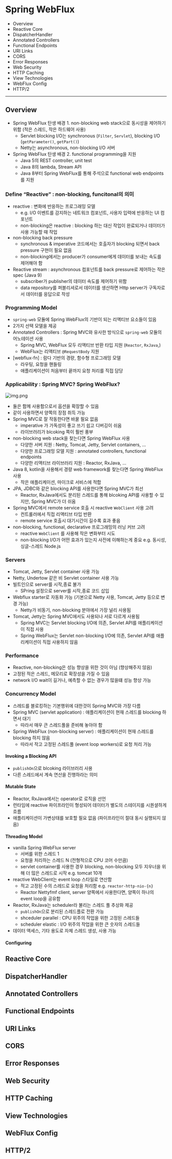 # Spring WebFlux

- Overview
- Reactive Core
- DispatcherHandler
- Annotated Controllers
- Functional Endpoints
- URI Links
- CORS
- Error Responses
- Web Security
- HTTP Caching
- View Technologies
- WebFlux Config
- HTTP/2

---

## Overview

- Spring WebFlux 탄생 배경 1. non-blocking web stack으로 동시성을 제어하기 위함 (적은 스레드, 작은 하드웨어 사용)
    - Servlet blocking I/O는 synchronous (`Filter`, `Servlet`), blocking I/O (`getParameter()`, `getPart()`)
    - Netty는 asynchronous, non-blocking I/O 서버
- Spring WebFlux 탄생 배경 2. functional programming을 지원
    - Java 5의 REST controller, unit test
    - Java 8의 lambda, Stream API
    - Java 8부터 Spring WebFlux를 통해 주석으로 functional web endpoints를 지원

### Define “Reactive” : non-blocking, funcitonal의 의미

- reactive : 변화에 반응하는 프로그래밍 모델
    - e.g. I/O 이벤트를 감지하는 네트워크 컴포넌트, 사용자 입력에 반응하는 UI 컴포넌트
    - non-blocking은 reactive : blocking 하는 대신 작업이 완료되거나 데이터가 사용 가능할 때 작업
- non-blocking back pressure
    - synchronous & imperative 코드에서는 호출자가 blocking 되면서 back pressure 구현이 필요 없음
    - non-blocking에서는 producer가 consumer에게 데이터를 보내는 속도를 제어해야 함
- Reactive stream : asynchronous 컴포넌트를 back pressure로 제어하는 작은 spec (Java 9)
    - subscriber가 publisher의 데이터 속도를 제어하기 위함
    - data repository를 퍼블리셔로서 데이터를 생산하면 Http server가 구독자로서 데이터를 응답으로 작성

### Programming Model

- `spring-web` 모듈에 Spring WebFlux의 기반이 되는 리액티브 요소들이 있음
- 2가지 선택 모델을 제공
- Annotated Controllers : Spring MVC와 유사한 방식으로 `spring-web` 모듈의 어노테이션 사용
    - Spring MVC, WebFlux 모두 리액티브 반환 타입 지원 (`Reactor`, `RxJava`,)
    - WebFlux는 리액티브 `@RequestBody` 지원
- [webflux-fn] : 람다 기반의 경량, 함수형 프로그래밍 모델
    - 라우팅, 요청을 핸들링
    - 애플리케이션이 처음부터 끝까지 요청 처리를 직접 담당

### Applicability : Spring MVC? Spring WebFlux?

![img.png](img.png)

- 둘은 함께 사용함으로서 옵션을 확장할 수 있음
- 같이 사용하면서 양쪽의 장점 취득 가능
- Spring MVC로 잘 작동한다면 바꿀 필요 없음
    - imperative 가 가독성이 좋고 쓰기 쉽고 디버깅이 쉬움
    - 라이브러리가 blcoking 쪽이 훨씬 풍부
- non-blocking web stack을 찾는다면 Spring WebFlux 사용
    - 다양한 서버 지원 : Netty, Tomcat, Jetty, Servlet containers, ...
    - 다양한 프로그래밍 모델 지원 : annotated controllers, functional endpoints
    - 다양한 리액티브 라이브러리 지원 : Reactor, RxJava, ...
- Java 8, kotlin을 사용해서 경량 web framework를 찾는다면 Spring WebFlux 사용
    - 작은 애플리케이션, 마이크로 서비스에 적합
- JPA, JDBC와 같은 blocking API를 사용한다면 Spring MVC가 최선
    - Reactor, RxJava에서도 분리된 스레드를 통해 blcoking API를 사용할 수 있지만, Spring MVC가 더 쉬움
- Spring MVC에서 remote service 호출 시 reactive `WebClient` 사용 고려
    - 컨트롤러에서 직접 리액티브 타입 반환
    - remote service 호출시 대기시간이 길수록 효과 좋음
- non-blocking, functional, declarative 프로그래밍의 러닝 커브 고려
    - reactive `WebClient` 를 사용해 작은 변화부터 시도
    - non-blocking I/O가 어떤 효과가 있는지 사전에 이해하는게 중요 e.g. 동시성, 싱글-스레드 Node.js

### Servers

- Tomcat, Jetty, Servlet container 사용 가능
- Netty, Undertow 같은 비 Servlet container 사용 가능
- 빌트인으로 server를 시작,종료 불가
    - SPring 설정으로 server를 시작,종료 코드 삽입
- Webflux starter로 자동화 가능 (기본으로 Netty 사용, Tomcat, Jetty 등으로 변경 가능)
    - Netty가 비동기, non-blocking 분야에서 가장 널리 사용됨
- Tomcat, Jetty는 Spring MVC에서도 사용되나 서로 다르게 사용됨
    - Spring MVC는 Servlet blocking I/O에 의존, Servlet API를 애플리케이션이 직접 사용
    - Spring WebFlux는 Servlet non-blocking I/O에 의존, Servlet API를 애플리케이션이 직접 사용하지 않음

### Performance

- Reactive, non-blocking은 성능 향상을 위한 것이 아님 (향상해주지 않음)
- 고정된 적은 스레드, 메모리로 확장성을 가질 수 있음
- network I/O wait이 길거나, 예측할 수 없는 경우가 많을떄 성능 향상 가능

### Concurrency Model

- 스레드를 블로킹하는 기본행위에 대한것이 Spring MVC와 가장 다름
- Spring MVC (servlet application) : 애플리케이션이 현재 스레드를 blocking 하면서 대기
    - 따라서 매우 큰 스레드풀을 준비해 놓아야 함
- Spring WebFlux (non-blocking server) : 애플리케이션이 현재 스레드를 blocking 하지 않음
    - 따라서 작고 고정된 스레드풀 (event loop workers)로 요청 처리 가능

#### Invoking a Blocking API

- `publishOn`으로 blcoking 라이브러리 사용
- 다른 스레드에서 계속 연산을 진행하라는 의미

#### Mutable State

- Reactor, RxJava에서는 operator로 로직을 선언
- 런타임에 reactive 파이프라인이 형성되어 데이터가 별도의 스테이지를 시퀀셜하게 흐름
- 애플리케이션이 가변상태를 보호할 필요 없음 (파이프라인이 절대 동시 실행되지 않음)

#### Threading Model

- vanilla Spring WebFlux server
    - 서버를 위한 스레드 1
    - 요청을 처리하는 스레드 N (전형적으로 CPU 코어 수만큼)
    - servlet container를 사용한 경우 blocking, non-blocking 모두 지우너을 위해 더 많은 스레드로 시작 e.g. tomcat 10개
- reactive WebClient는 event loop 스타일로 연산함
    - 적고 고정된 수의 스레드로 요청을 처리함 e.g. `reactor-http-nio-{n}`
    - Reactor Nettyfmf client, server 양쪽에서 사용한다면, 양쪽이 하나의 event loop을 공유함
- Reactor, RxJava는 scheduler라 불리는 스레드 풀 추상화 제공
    - `publishOn`으로 분리된 스레드플로 전환 가능
    - shceduler parallel : CPU 위주의 작업을 위한 고정된 스레드들
    - scheduler elastic : I/O 위주의 작업을 위한 큰 숫자의 스레드들
- 데이터 액세스, 기타 용도로 자체 스레드 생성, 사용 가능

#### Configuring

## Reactive Core

## DispatcherHandler

## Annotated Controllers

## Functional Endpoints

## URI Links

## CORS

## Error Responses

## Web Security

## HTTP Caching

## View Technologies

## WebFlux Config

## HTTP/2

